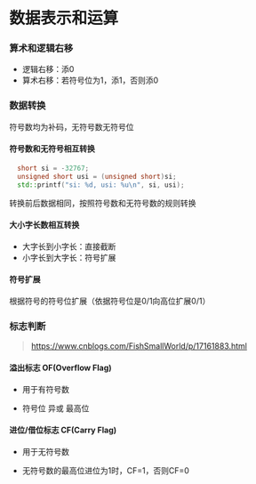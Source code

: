 # 数据表示和运算



### 算术和逻辑右移

- 逻辑右移：添0
- 算术右移：若符号位为1，添1，否则添0



### 数据转换

符号数均为补码，无符号数无符号位

#### 符号数和无符号相互转换

```cpp
  short si = -32767;
  unsigned short usi = (unsigned short)si;
  std::printf("si: %d, usi: %u\n", si, usi);
```

转换前后数据相同，按照符号数和无符号数的规则转换

#### 大小字长数相互转换

- 大字长到小字长：直接截断
- 小字长到大字长：符号扩展

#### 符号扩展

根据符号的符号位扩展（依据符号位是0/1向高位扩展0/1）



### 标志判断

> https://www.cnblogs.com/FishSmallWorld/p/17161883.html

#### 溢出标志 OF(Overflow Flag)

- 用于有符号数

- 符号位 异或 最高位

#### 进位/借位标志 CF(Carry Flag)

- 用于无符号数

- 无符号数的最高位进位为1时，CF=1，否则CF=0

